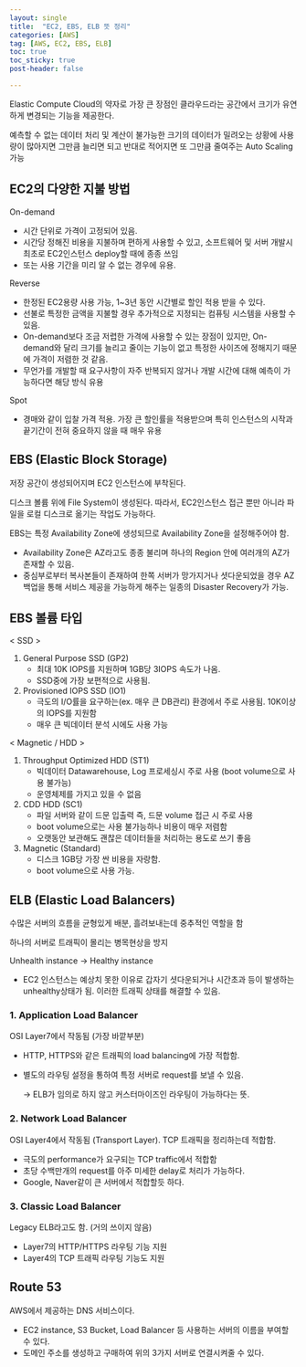```yaml
---
layout: single
title:  "EC2, EBS, ELB 뜻 정리"
categories: [AWS]
tag: [AWS, EC2, EBS, ELB]
toc: true
toc_sticky: true
post-header: false

---
```


Elastic Compute Cloud의 약자로 가장 큰 장점인 클라우드라는 공간에서 크기가 유연하게 변경되는 기능을 제공한다.

예측할 수 없는 데이터 처리 및 계산이 불가능한 크기의 데이터가 밀려오는 상황에 사용량이 많아지면 그만큼 늘리면 되고 반대로 적어지면 또 그만큼 줄여주는 Auto Scaling 가능

## EC2의 다양한 지불 방법

On-demand

- 시간 단위로 가격이 고정되어 있음.
- 시간당 정해진 비용을 지불하며 편하게 사용할 수 있고, 소프트웨어 및 서버 개발시 최초로 EC2인스턴스 deploy할 때에 종종 쓰임
- 또는 사용 기간을 미리 알 수 없는 경우에 유용.

Reverse

- 한정된 EC2용량 사용 가능, 1~3년 동안 시간별로 할인 적용 받을 수 있다.
- 선불로 특정한 금액을 지불할 경우 추가적으로 지정되는 컴퓨팅 시스템을 사용할 수 있음.
- On-demand보다 조금 저렵한 가격에 사용할 수 있는 장점이 있지만, On-demand와 달리 크기를 늘리고 줄이는 기능이 없고 특정한 사이즈에 정해지기 때문에 가격이 저렴한 것 같음.
- 무언가를 개발할 때 요구사항이 자주 반복되지 않거나 개발 시간에 대해 예측이 가능하다면 해당 방식 유용

Spot

- 경매와 같이 입찰 가격 적용. 가장 큰 할인률을 적용받으며 특히 인스턴스의 시작과 끝기간이 전혀 중요하지 않을 때 매우 유용

## EBS (Elastic Block Storage)

저장 공간이 생성되어지며 EC2 인스턴스에 부착된다.

디스크 볼륨 위에 File System이 생성된다. 따라서, EC2인스턴스 접근 뿐만 아니라 파일을 로컬 디스크로 옮기는 작업도 가능하다.

EBS는 특정 Availability Zone에 생성되므로 Availability Zone을 설정해주어야 함.

- Availability Zone은 AZ라고도 종종 불리며 하나의 Region 안에 여러개의 AZ가 존재할 수 있음.
- 중심부로부터 복사본들이 존재하여 한쪽 서버가 망가지거나 셧다운되었을 경우 AZ 백업을 통해 서비스 제공을 가능하게 해주는 일종의 Disaster Recovery가 가능.

## EBS 볼륨 타입

< SSD >

1. General Purpose SSD (GP2)
    - 최대 10K IOPS를 지원하며 1GB당 3IOPS 속도가 나옴.
    - SSD중에 가장 보편적으로 사용됨.
2. Provisioned IOPS SSD (IO1)
    - 극도의 I/O률을 요구하는(ex. 매우 큰 DB관리) 환경에서 주로 사용됨. 10K이상의 IOPS를 지원함
    - 매우 큰 빅데이터 분석 시에도 사용 가능

< Magnetic / HDD >

1. Throughput Optimized HDD (ST1)
    - 빅데이터 Datawarehouse, Log 프로세싱시 주로 사용 (boot volume으로 사용 불가능)
    - 운영체제를 가지고 있을 수 없음
2. CDD HDD (SC1)
    - 파일 서버와 같이 드문 입출력 즉, 드문 volume 접근 시 주로 사용
    - boot volume으로는 사용 불가능하나 비용이 매우 저렴함
    - 오랫동안 보관해도 괜찮은 데이터들을 처리하는 용도로 쓰기 좋음
3. Magnetic (Standard)
    - 디스크 1GB당 가장 싼 비용을 자랑함.
    - boot volume으로 사용 가능.

## ELB (Elastic Load Balancers)

수많은 서버의 흐름을 균형있게 배분, 흘려보내는데 중추적인 역할을 함

하나의 서버로 트래픽이 몰리는 병목현상을 방지

Unhealth instance → Healthy instance

- EC2 인스턴스는 예상치 못한 이유로 갑자기 셧다운되거나 시간초과 등이 발생하는 unhealthy상태가 됨. 이러한 트래픽 상태를 해결할 수 있음.

### 1. Application Load Balancer

OSI Layer7에서 작동됨 (가장 바깥부분)

- HTTP, HTTPS와 같은 트래픽의 load balancing에 가장 적합함.
- 별도의 라우팅 설정을 통하여 특정 서버로 request를 보낼 수 있음.
    
    → ELB가 임의로 하지 않고 커스터마이즈인 라우팅이 가능하다는 뜻.
    

### 2. Network Load Balancer

OSI Layer4에서 작동됨 (Transport Layer). TCP 트래픽을 정리하는데 적합함.

- 극도의 performance가 요구되는 TCP traffic에서 적합함
- 초당 수백만개의 request를 아주 미세한 delay로 처리가 가능하다.
- Google, Naver같이 큰 서버에서 적합할듯 하다.

### 3. Classic Load Balancer

Legacy ELB라고도 함. (거의 쓰이지 않음)

- Layer7의 HTTP/HTTPS 라우팅 기능 지원
- Layer4의 TCP 트래픽 라우팅 기능도 지원

## Route 53

AWS에서 제공하는 DNS 서비스이다.

- EC2 instance, S3 Bucket, Load Balancer 등 사용하는 서버의 이름을 부여할 수 있다.
- 도메인 주소를 생성하고 구매하여 위의 3가지 서버로 연결시켜줄 수 있다.